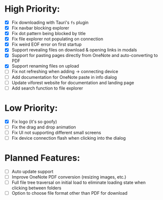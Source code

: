 # High Priority:
- [x] Fix downloading with Tauri's `fs` plugin
- [x] Fix navbar blocking explorer
- [x] Fix dot pattern being blocked by title
- [x] Fix file explorer not populating on connection
- [x] Fix weird EOF error on first startup
- [x] Support revealing files on download & opening links in modals
- [x] Support for pasting pages directly from OneNote and auto-converting to PDF
- [x] Support renaming files on upload
- [ ] Fix not refreshing when adding -> connecting device
- [ ] Add documentation for OneNote paste in info dialog
- [ ] Update viforest website for documentation and landing page
- [ ] Add search function to file explorer

# Low Priority:
- [x] Fix logo (it's so goofy)
- [ ] Fix the drag and drop animation
- [ ] Fix UI not supporting different small screens
- [ ] Fix device connection flash when clicking into the dialog

# Planned Features:
- [ ] Auto update support
- [ ] Improve OneNote PDF conversion (resizing images, etc.)
- [ ] Full file tree traversal on initial load to eliminate loading state when clicking between folders
- [ ] Option to choose file format other than PDF for download